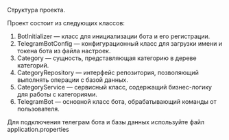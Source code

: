 Структура проекта.

Проект состоит из следующих классов:
  1. BotInitializer — класс для инициализации бота и его регистрации.
  2. TelegramBotConfig — конфигурационный класс для загрузки имени и токена бота из файла настроек.
  3. Category — сущность, представляющая категорию в дереве категорий.
  4. CategoryRepository — интерфейс репозитория, позволяющий выполнять операции с базой данных.
  5. CategoryService — сервисный класс, содержащий бизнес-логику для работы с категориями.
  6. TelegramBot — основной класс бота, обрабатывающий команды от пользователя.

Для подключения телеграм бота и базы данных используйте файл application.properties 
